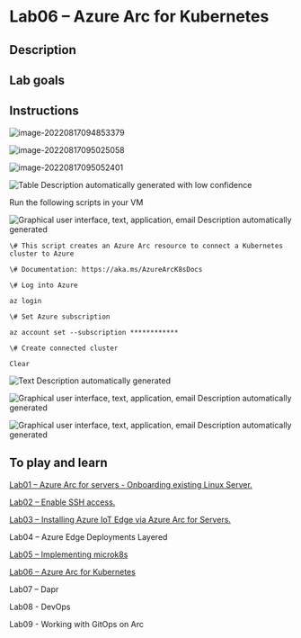 # Lab06 – Azure Arc for Kubernetes

## Description


## Lab goals

 
## Instructions 


 ![image-20220817094853379](/assets/images/lab06/20220817094853379.png)



![image-20220817095025058](/assets/images/lab06/20220817095025058.png)



![image-20220817095052401](/assets/images/lab06/20220817095052401.png)



![Table  Description automatically generated with low confidence](/assets/images/lab06/clip_image004.png)

 

Run the following scripts in your VM

 

![Graphical user interface, text, application, email  Description automatically generated](/assets/images/lab06/clip_image005.png)

 

`\# This script creates an Azure Arc resource to connect a Kubernetes cluster to Azure`

`\# Documentation: https://aka.ms/AzureArcK8sDocs`

`\# Log into Azure`

`az login`

 

`\# Set Azure subscription`

`az account set --subscription ************`



 

`\# Create connected cluster`

`Clear`
 

![Text  Description automatically generated](/assets/images/lab06/clip_image006.png)

 

 

![Graphical user interface, text, application, email  Description automatically generated](/assets/images/lab06/clip_image007.png)

 

 

![Graphical user interface, text, application, email  Description automatically generated](/assets/images/lab06/clip_image008.png)


## To play and learn

[Lab01 – Azure Arc for servers - Onboarding existing Linux Server.](/lab01.md)

[Lab02 – Enable SSH access.](/lab02.md)

[Lab03 – Installing Azure IoT Edge via Azure Arc for Servers.](/lab03.md)

Lab04 – Azure Edge Deployments Layered

[Lab05 – Implementing microk8s](/lab05.md)

[Lab06 – Azure Arc for Kubernetes](/lab06.md)

Lab07 – Dapr

Lab08 - DevOps

Lab09 - Working with GitOps on Arc 

